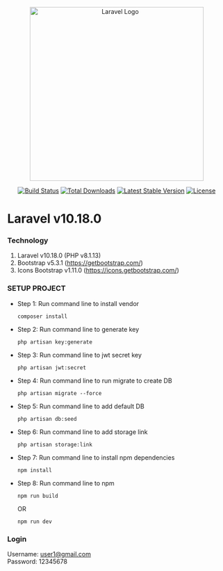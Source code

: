 <p align="center"><a href="https://laravel.com" target="_blank"><img src="https://raw.githubusercontent.com/laravel/art/master/logo-lockup/5%20SVG/2%20CMYK/1%20Full%20Color/laravel-logolockup-cmyk-red.svg" width="400" alt="Laravel Logo"></a></p>

<p align="center">
<a href="https://github.com/laravel/framework/actions"><img src="https://github.com/laravel/framework/workflows/tests/badge.svg" alt="Build Status"></a>
<a href="https://packagist.org/packages/laravel/framework"><img src="https://img.shields.io/packagist/dt/laravel/framework" alt="Total Downloads"></a>
<a href="https://packagist.org/packages/laravel/framework"><img src="https://img.shields.io/packagist/v/laravel/framework" alt="Latest Stable Version"></a>
<a href="https://packagist.org/packages/laravel/framework"><img src="https://img.shields.io/packagist/l/laravel/framework" alt="License"></a>
</p>

# Laravel v10.18.0

### Technology
1. Laravel v10.18.0 (PHP v8.1.13)
2. Bootstrap v5.3.1 (https://getbootstrap.com/)
3. Icons Bootstrap v1.11.0 (https://icons.getbootstrap.com/)

### SETUP PROJECT
- Step 1: Run command line to install vendor
    ```
    composer install
    ```
- Step 2: Run command line to generate key
    ```
    php artisan key:generate
    ```
- Step 3: Run command line to jwt secret key
    ```
    php artisan jwt:secret
    ```
- Step 4: Run command line to run migrate to create DB
    ```
    php artisan migrate --force
    ```
- Step 5: Run command line to add default DB
    ```
    php artisan db:seed
    ```
- Step 6: Run command line to add storage link
    ```
    php artisan storage:link
    ```
- Step 7: Run command line to install npm dependencies
    ```
    npm install
    ```
- Step 8: Run command line to npm
    ```
    npm run build
    ```
    OR
    ```
    npm run dev
    ```

### Login
Username: user1@gmail.com  
Password: 12345678